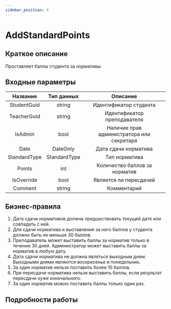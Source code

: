 ```yaml
---
sidebar_position: 4
---
```


# AddStandardPoints

## Краткое описание
Проставляет баллы студента за нормативы.

## Входные параметры
Название | Тип данных | Описание
:---------:|:----------:|:--------:
StudentGuid|string      |Идентификатор студента
TeacherGuid|string      |Идентификатор преподавателя
IsAdmin    |bool        |Наличие прав администратора или секретаря
Date       |DateOnly    |Дата сдачи норматива
StandardType|StandardType|Тип норматива
Points     |int         |Количество баллов за норматив
IsOverride |bool        |Является ли пересдачей
Comment    |string      |Комментарий

## Бизнес-правила
1. Дата сдачи нормативов должна предшествовать текущей дате или совпадать с ней.
2. Для сдачи норматива и выставления за него баллов у студента должно быть не меньше 30 баллов.
3. Преподаватель может выставить баллы за норматив только в течение 30 дней. Администратор может выставить баллы за норматив в любую дату.
4. Дата сдачи норматива не должна являться выходным днем. Выходными днями являются воскресенье и понедельник. 
5. За один норматив нельзя поставить более 10 баллов.
6. При пересдаче норматива нельзя выставить баллы, если результат пересдачи хуже изначального.
7. За один норматив можно поставить баллы только один раз.


## Подробности работы